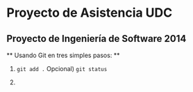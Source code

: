 Proyecto de Asistencia UDC
==========================

## Proyecto de Ingeniería de Software 2014

** Usando Git en tres simples pasos: **

1) ``` git add . ```
Opcional) ``` git status ```
2) ``` git commit -m "{algun mensaje para el commit}"
